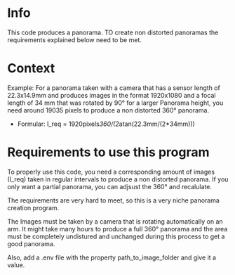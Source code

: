 # Info
This code produces a panorama. TO create non distorted panoramas the requirements explained below need to be met. 



# Context
Example: 
For a panorama taken with a camera that has a sensor length of 22.3x14.9mm and produces images in the format   1920x1080 and a focal length of 34 mm that was rotated by 90° for a larger Panorama height, you need around 19035 pixels to produce a non distorted 360° panorama.

* Formular: I_req = 1920pixels*360/(2*atan(22.3mm/(2*34mm)))

# Requirements to use this program 
To properly use this code, you need a corresponding amount of  images (I_req)  taken in regular intervals to produce a non distorted panorama. If you only want a partial panorama, you can adjsust the 360° and recalulate. 

The requirements are very hard to meet, so this is a very niche panorama creation program. 

The Images must be taken by a camera that is rotating automatically on an arm. It might take many hours to produce a full 360° panorama and the area must be completely undistured and unchanged during this process to get a good panorama. 


Also, add a .env file with the property path_to_image_folder and give it a value. 
